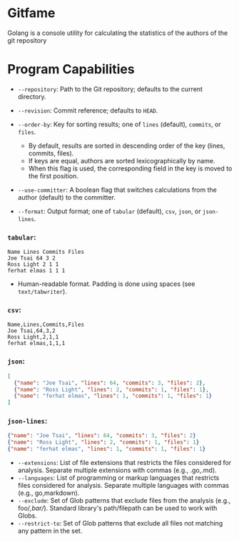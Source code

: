 # Gitfame
Golang is a console utility for calculating the statistics of the authors of the git repository

# Program Capabilities

- `--repository`: Path to the Git repository; defaults to the current directory.
- `--revision`: Commit reference; defaults to `HEAD`.
- `--order-by`: Key for sorting results; one of `lines` (default), `commits`, or `files`.
  - By default, results are sorted in descending order of the key (lines, commits, files).
  - If keys are equal, authors are sorted lexicographically by name.
  - When this flag is used, the corresponding field in the key is moved to the first position.

- `--use-committer`: A boolean flag that switches calculations from the author (default) to the committer.
- `--format`: Output format; one of `tabular` (default), `csv`, `json`, or `json-lines`.

### `tabular`:

```
Name Lines Commits Files
Joe Tsai 64 3 2
Ross Light 2 1 1
ferhat elmas 1 1 1
```

- Human-readable format. Padding is done using spaces (see `text/tabwriter`).

### `csv`:
```
Name,Lines,Commits,Files
Joe Tsai,64,3,2
Ross Light,2,1,1
ferhat elmas,1,1,1
```

### `json`:

```json
[
  {"name": "Joe Tsai", "lines": 64, "commits": 3, "files": 2},
  {"name": "Ross Light", "lines": 2, "commits": 1, "files": 1},
  {"name": "ferhat elmas", "lines": 1, "commits": 1, "files": 1}
]
```

### `json-lines`:
```json
{"name": "Joe Tsai", "lines": 64, "commits": 3, "files": 2}
{"name": "Ross Light", "lines": 2, "commits": 1, "files": 1}
{"name": "ferhat elmas", "lines": 1, "commits": 1, "files": 1}
```

- `--extensions`: List of file extensions that restricts the files considered for analysis. Separate multiple extensions with commas (e.g., .go,.md).
- `--languages`: List of programming or markup languages that restricts files considered for analysis. Separate multiple languages with commas (e.g., go,markdown).
- `--exclude`: Set of Glob patterns that exclude files from the analysis (e.g., foo/*,bar/*). Standard library's path/filepath can be used to work with Globs.
- `--restrict-to`: Set of Glob patterns that exclude all files not matching any pattern in the set.

